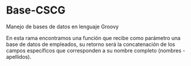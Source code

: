 # Base-CSCG
Manejo de bases de datos en lenguaje Groovy

En esta rama encontramos una función que recibe como parámetro una base de datos de empleados, su retorno será la concatenación de los campos específicos que corresponden a su nombre completo (nombres - apellidos).
